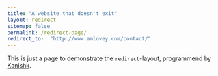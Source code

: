 ```yaml
---
title: "A website that doesn't exit"
layout: redirect
sitemap: false
permalink: /redirect-page/
redirect_to:  "http://www.amlovey.com/contact/"
---
```

This is just a page to demonstrate the `redirect`-layout, programmend by [Kanishk](http://codingtips.kanishkkunal.in/about/).